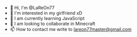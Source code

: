 - 👋 Hi, I'm @LaReOn77
- 👀 I'm interested in my girlfriend xD
- 🌱 I am currently learning JavaScript
- 💞️ I am looking to collaborate in Minecraft
- 📫 How to contact me write to lareon77master@gmail.com
<!---
LaReOn77/LaReOn77 is a ✨ special ✨ repository because its `README.md` (this file) appears on your GitHub profile.
You can click the Preview link to take a look at your changes.
--->
